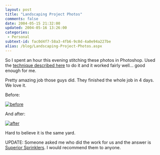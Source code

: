 ```yaml
---
layout: post
title: "Landscaping Project Photos"
comments: false
date: 2004-05-15 21:32:00
updated: 2004-05-16 13:26:00
categories:
 - Personal
subtext-id: fac0d4f7-58a3-4fb6-9c0d-4a0e94a227be
alias: /blog/Landscaping-Project-Photos.aspx
---
```



So I spent an hour this evening stitching these photos in Photoshop. Used the [technique described here](http://www.nickgallery.com/web_pages/technical%202.htm) to do it and it worked fairly well... good enough for me.

Pretty amazing job those guys did. They finished the whole job in 4 days. We love it.

Before:

[![before](/images/25/r_Landscape-Panorama-Before-(Small).jpg)](http://www.peterprovost.org/images/25/o_Landscape-Panorama-Before-(Small).jpg)

And after:

[![after](/images/25/r_Landscape-Panorama-After-(Small).jpg)](http://www.peterprovost.org/images/25/o_Landscape-Panorama-After-(Small).jpg)

Hard to believe it is the same yard.

UPDATE: Someone asked me who did the work for us and the answer is [Superior Sprinklers](http://www.superiorsprinklers.com/). I would recommend them to anyone.
